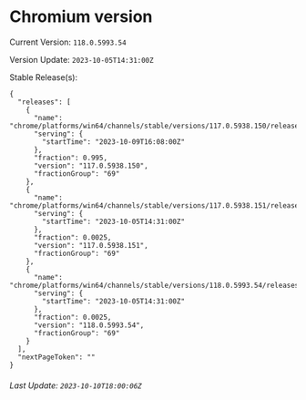 # Chromium version

Current Version: `118.0.5993.54`

Version Update: `2023-10-05T14:31:00Z`

Stable Release(s):
```
{
  "releases": [
    {
      "name": "chrome/platforms/win64/channels/stable/versions/117.0.5938.150/releases/1696867680",
      "serving": {
        "startTime": "2023-10-09T16:08:00Z"
      },
      "fraction": 0.995,
      "version": "117.0.5938.150",
      "fractionGroup": "69"
    },
    {
      "name": "chrome/platforms/win64/channels/stable/versions/117.0.5938.151/releases/1696516260",
      "serving": {
        "startTime": "2023-10-05T14:31:00Z"
      },
      "fraction": 0.0025,
      "version": "117.0.5938.151",
      "fractionGroup": "69"
    },
    {
      "name": "chrome/platforms/win64/channels/stable/versions/118.0.5993.54/releases/1696516260",
      "serving": {
        "startTime": "2023-10-05T14:31:00Z"
      },
      "fraction": 0.0025,
      "version": "118.0.5993.54",
      "fractionGroup": "69"
    }
  ],
  "nextPageToken": ""
}
```

###### Last Update: `2023-10-10T18:00:06Z`
        